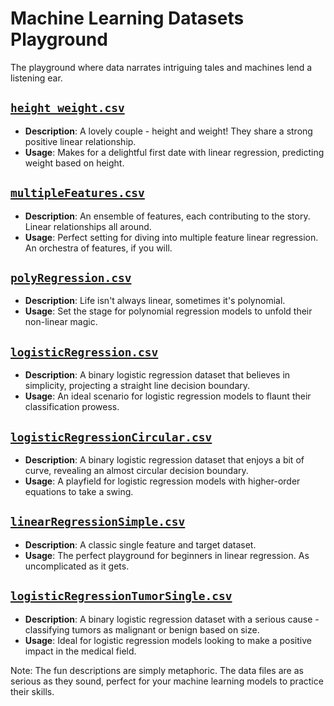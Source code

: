 # Machine Learning Datasets Playground

The playground where data narrates intriguing tales and machines lend a listening ear.

## [`height_weight.csv`](height_weight.csv)
- **Description**: A lovely couple - height and weight! They share a strong positive linear relationship.
- **Usage**: Makes for a delightful first date with linear regression, predicting weight based on height.

## [`multipleFeatures.csv`](multipleFeatures.csv)
- **Description**: An ensemble of features, each contributing to the story. Linear relationships all around.
- **Usage**: Perfect setting for diving into multiple feature linear regression. An orchestra of features, if you will.

## [`polyRegression.csv`](polyRegression.csv)
- **Description**: Life isn't always linear, sometimes it's polynomial. 
- **Usage**: Set the stage for polynomial regression models to unfold their non-linear magic.

## [`logisticRegression.csv`](logisticRegression.csv)
- **Description**: A binary logistic regression dataset that believes in simplicity, projecting a straight line decision boundary.
- **Usage**: An ideal scenario for logistic regression models to flaunt their classification prowess.

## [`logisticRegressionCircular.csv`](logisticRegressionCircular.csv)
- **Description**: A binary logistic regression dataset that enjoys a bit of curve, revealing an almost circular decision boundary.
- **Usage**: A playfield for logistic regression models with higher-order equations to take a swing.

## [`linearRegressionSimple.csv`](linearRegressionSimple.csv)
- **Description**: A classic single feature and target dataset.
- **Usage**: The perfect playground for beginners in linear regression. As uncomplicated as it gets.

## [`logisticRegressionTumorSingle.csv`](logisticRegressionTumorSingle.csv)
- **Description**: A binary logistic regression dataset with a serious cause - classifying tumors as malignant or benign based on size.
- **Usage**: Ideal for logistic regression models looking to make a positive impact in the medical field.

Note: The fun descriptions are simply metaphoric. The data files are as serious as they sound, perfect for your machine learning models to practice their skills.
